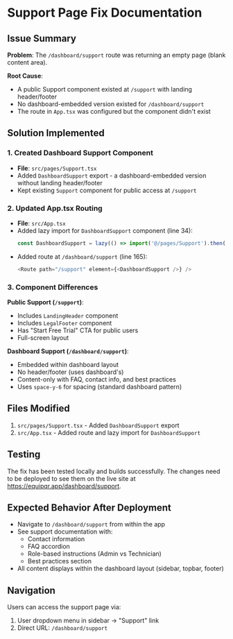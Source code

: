 # Support Page Fix Documentation

## Issue Summary

**Problem**: The `/dashboard/support` route was returning an empty page (blank content area).

**Root Cause**: 
- A public Support component existed at `/support` with landing header/footer
- No dashboard-embedded version existed for `/dashboard/support`
- The route in `App.tsx` was configured but the component didn't exist

## Solution Implemented

### 1. Created Dashboard Support Component
- **File**: `src/pages/Support.tsx`
- Added `DashboardSupport` export - a dashboard-embedded version without landing header/footer
- Kept existing `Support` component for public access at `/support`

### 2. Updated App.tsx Routing
- **File**: `src/App.tsx`
- Added lazy import for `DashboardSupport` component (line 34):
  ```typescript
  const DashboardSupport = lazy(() => import('@/pages/Support').then(module => ({ default: module.DashboardSupport })));
  ```
- Added route at `/dashboard/support` (line 165):
  ```typescript
  <Route path="/support" element={<DashboardSupport />} />
  ```

### 3. Component Differences

**Public Support (`/support`)**:
- Includes `LandingHeader` component
- Includes `LegalFooter` component
- Has "Start Free Trial" CTA for public users
- Full-screen layout

**Dashboard Support (`/dashboard/support`)**:
- Embedded within dashboard layout
- No header/footer (uses dashboard's)
- Content-only with FAQ, contact info, and best practices
- Uses `space-y-6` for spacing (standard dashboard pattern)

## Files Modified

1. `src/pages/Support.tsx` - Added `DashboardSupport` export
2. `src/App.tsx` - Added route and lazy import for `DashboardSupport`

## Testing

The fix has been tested locally and builds successfully. The changes need to be deployed to see them on the live site at https://equipqr.app/dashboard/support.

## Expected Behavior After Deployment

- Navigate to `/dashboard/support` from within the app
- See support documentation with:
  - Contact information
  - FAQ accordion
  - Role-based instructions (Admin vs Technician)
  - Best practices section
- All content displays within the dashboard layout (sidebar, topbar, footer)

## Navigation

Users can access the support page via:
1. User dropdown menu in sidebar → "Support" link
2. Direct URL: `/dashboard/support`
